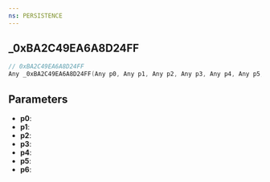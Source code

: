 ```yaml
---
ns: PERSISTENCE
---
```

## _0xBA2C49EA6A8D24FF

```c
// 0xBA2C49EA6A8D24FF
Any _0xBA2C49EA6A8D24FF(Any p0, Any p1, Any p2, Any p3, Any p4, Any p5, Any p6);
```

## Parameters
* **p0**:
* **p1**:
* **p2**:
* **p3**:
* **p4**:
* **p5**:
* **p6**:
